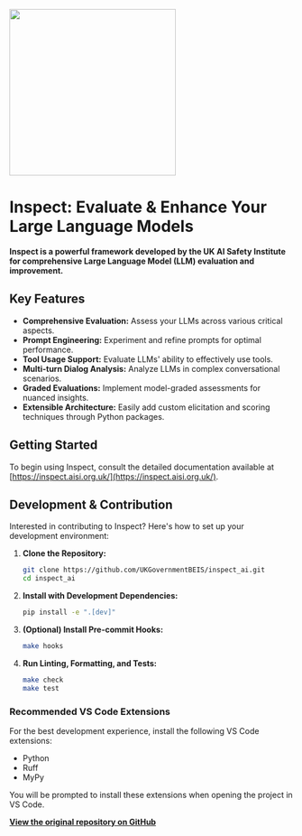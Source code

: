 [<img width="295" src="https://inspect.aisi.org.uk/images/aisi-logo.svg" />](https://aisi.gov.uk/)

# Inspect: Evaluate & Enhance Your Large Language Models

**Inspect is a powerful framework developed by the UK AI Safety Institute for comprehensive Large Language Model (LLM) evaluation and improvement.**

## Key Features

*   **Comprehensive Evaluation:** Assess your LLMs across various critical aspects.
*   **Prompt Engineering:** Experiment and refine prompts for optimal performance.
*   **Tool Usage Support:** Evaluate LLMs' ability to effectively use tools.
*   **Multi-turn Dialog Analysis:** Analyze LLMs in complex conversational scenarios.
*   **Graded Evaluations:** Implement model-graded assessments for nuanced insights.
*   **Extensible Architecture:** Easily add custom elicitation and scoring techniques through Python packages.

## Getting Started

To begin using Inspect, consult the detailed documentation available at [https://inspect.aisi.org.uk/](https://inspect.aisi.org.uk/).

## Development & Contribution

Interested in contributing to Inspect? Here's how to set up your development environment:

1.  **Clone the Repository:**

    ```bash
    git clone https://github.com/UKGovernmentBEIS/inspect_ai.git
    cd inspect_ai
    ```

2.  **Install with Development Dependencies:**

    ```bash
    pip install -e ".[dev]"
    ```

3.  **(Optional) Install Pre-commit Hooks:**

    ```bash
    make hooks
    ```

4.  **Run Linting, Formatting, and Tests:**

    ```bash
    make check
    make test
    ```

### Recommended VS Code Extensions

For the best development experience, install the following VS Code extensions:

*   Python
*   Ruff
*   MyPy

You will be prompted to install these extensions when opening the project in VS Code.

**[View the original repository on GitHub](https://github.com/UKGovernmentBEIS/inspect_ai)**